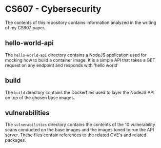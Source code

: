 # CS607 - Cybersecurity

The contents of this repository contains information analyzed in the writing of my CS607 paper.

## hello-world-api

The `hello-world-api` directory contains a NodeJS application used for mocking how to build a container image. It is a simple API that takes a GET request on any endpoint and responds with 'hello world'

## build

The `build` directory contains the Dockerfiles used to layer the NodeJS API on top of the chosen base images.

## vulnerabilities

The `vulnerabilities` directory contains the contents of the 10 vulnerability scans conducted on the base images and the images tuned to run the API server. These files contain references to the related CVE's and related packages.
